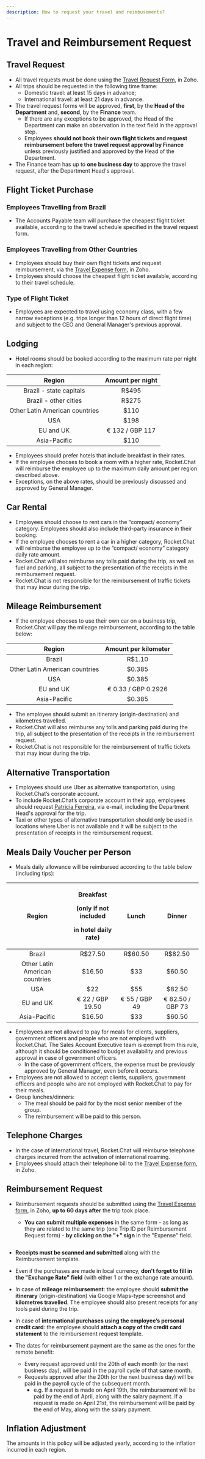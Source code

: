 ```yaml
---
description: How to request your travel and reimbusements?
---
```


# Travel and Reimbursement Request

## Travel Request

* All travel requests must be done using the [Travel Request Form](https://people.zoho.com/rocketchat/zp#travel/form/listview-formId:524549000000035731/viewId:524549000000035733), in Zoho.
* All trips should be requested in the following time frame:
  * Domestic travel: at least 15 days in advance;
  * International travel: at least 21 days in advance.
* The travel request forms will be approved, **first**, by the **Head of the Department** and, **second**, by the **Finance** team.
  * If there are any exceptions to be approved, the Head of the Department can make an observation in the text field in the approval step.
  * Employees **should not book their own flight tickets and request reimbursement before the travel request approval by Finance** unless previously justified and approved by the Head of the Department.
* The Finance team has up to **one business day** to approve the travel request, after the Department Head's approval.

## Flight Ticket Purchase

### Employees Travelling from Brazil

* The Accounts Payable team will purchase the cheapest flight ticket available, according to the travel schedule specified in the travel request form.

### Employees Travelling from Other Countries

* Employees should buy their own flight tickets and request reimbursement, via the [Travel Expense form](https://people.zoho.com/rocketchat/zp#travel/form/add-formLinkName:travelexpenses), in Zoho.
* Employees should choose the cheapest flight ticket available, according to their travel schedule.

### Type of Flight Ticket

* Employees are expected to travel using economy class, with a few narrow exceptions (e.g. trips longer than 12 hours of direct flight time) and subject to the CEO and General Manager's previous approval.

## Lodging

* Hotel rooms should be booked according to the maximum rate per night in each region:

|             Region             | Amount per night |
| :----------------------------: | :--------------: |
|     Brazil - state capitals    |      R$495       |
|      Brazil - other cities     |       R$275      |
| Other Latin American countries |       $110       |
|               USA              |       $198       |
|            EU and UK           |  € 132 / GBP 117 |
|          Asia-Pacific          |       $110       |

* Employees should prefer hotels that include breakfast in their rates.
* If the employee chooses to book a room with a higher rate, Rocket.Chat will reimburse the employee up to the maximum daily amount per region described above.
* Exceptions, on the above rates, should be previously discussed and approved by General Manager.

## Car Rental

* Employees should choose to rent cars in the “compact/ economy” category. Employees should also include third-party insurance in their booking.
* If the employee chooses to rent a car in a higher category, Rocket.Chat will reimburse the employee up to the “compact/ economy” category daily rate amount.
* Rocket.Chat will also reimburse any tolls paid during the trip, as well as fuel and parking, all subject to the presentation of the receipts in the reimbursement request.
* Rocket.Chat is not responsible for the reimbursement of traffic tickets that may incur during the trip.

## Mileage Reimbursement

* If the employee chooses to use their own car on a business trip, Rocket.Chat will pay the mileage reimbursement, according to the table below:

|             Region             | Amount per kilometer |
| :----------------------------: | :------------------: |
|             Brazil             |        R$1.10        |
| Other Latin American countries |        $0.385        |
|               USA              |        $0.385        |
|            EU and UK           |  € 0.33 / GBP 0.2926 |
|          Asia-Pacific          |        $0.385        |

* The employee should submit an itinerary (origin-destination) and kilometres travelled.
* Rocket.Chat will also reimburse any tolls and parking paid during the trip, all subject to the presentation of the receipts in the reimbursement request.
* Rocket.Chat is not responsible for the reimbursement of traffic tickets that may incur during the trip.

## Alternative Transportation

* Employees should use Uber as alternative transportation, using Rocket.Chat’s corporate account.
* To include Rocket.Chat’s corporate account in their app, employees should request [Patricia Ferreira](https://app.gitbook.com/u/tYWMiaKG2tUhYMb6IAjXK9JnU2u1), via e-mail, including the Department Head's approval for the trip.
* Taxi or other types of alternative transportation should only be used in locations where Uber is not available and it will be subject to the presentation of receipts in the reimbursement request.

## Meals Daily Voucher per Person

* Meals daily allowance will be reimbursed according to the table below (including tips):

|             Region             | <p>Breakfast</p><p>(only if not included</p><p>in hotel daily rate)</p> |     Lunch     |      Dinner      |
| :----------------------------: | :---------------------------------------------------------------------: | :-----------: | :--------------: |
|             Brazil             |                                 R$27.50                                 |    R$60.50    |      R$82.50     |
| Other Latin American countries |                                  $16.50                                 |      $33      |      $60.50      |
|               USA              |                                   $22                                   |      $55      |      $82.50      |
|            EU and UK           |                             € 22 / GBP 19.50                            | € 55 / GBP 49 | € 82.50 / GBP 73 |
|          Asia-Pacific          |                                  $16.50                                 |      $33      |      $60.50      |

* Employees are not allowed to pay for meals for clients, suppliers, government officers and people who are not employed with Rocket.Chat. The Sales Account Executive team is exempt from this rule, although it should be conditioned to budget availability and previous approval in case of government officers.&#x20;
  * In the case of government officers, the expense must be previously approved by General Manager, even before it occurs.
* Employees are not allowed to accept clients, suppliers, government officers and people who are not employed with Rocket.Chat to pay for their meals.
* Group lunches/dinners:
  * The meal should be paid for by the most senior member of the group.
  * The reimbursement will be paid to this person.

## Telephone Charges

* In the case of international travel, Rocket.Chat will reimburse telephone charges incurred from the activation of international roaming.
* Employees should attach their telephone bill to the [Travel Expense form](https://people.zoho.com/rocketchat/zp#travel/form/add-formLinkName:travelexpenses), in Zoho.

## Reimbursement Request

*   Reimbursement requests should be submitted using the [Travel Expense form](https://people.zoho.com/rocketchat/zp#travel/form/add-formLinkName:travelexpenses), in Zoho, **up to 60 days after** the trip took place.

    * **You can submit multiple expenses** in the same form - as long as they are related to the same trip (one Trip ID per Reimbursement Request form) - **by clicking on the "+" sign** in the "Expense" field.



    <figure><img src="../../../.gitbook/assets/image (1) (1).png" alt=""><figcaption></figcaption></figure>
* **Receipts must be scanned and submitted** along with the Reimbursement template.
* Even if the purchases are made in local currency, **don't forget to fill in the "Exchange Rate" field** (with either 1 or the exchange rate amount). &#x20;
* In case of **mileage reimbursement**: the employee should **submit the itinerary** (origin-destination) via Google Maps-type screenshot and **kilometres travelled**. The employee should also present receipts for any tools paid during the trip.
* In case of **international purchases using the employee’s personal credit card**: the employee should **attach a copy of the credit card statement** to the reimbursement request template.
* The dates for reimbursement payment are the same as the ones for the remote benefit:
  * Every request approved until the 20th of each month (or the next business day), will be paid in the payroll cycle of that same month.
  * Requests approved after the 20th (or the next business day) will be paid in the payroll cycle of the subsequent month.
    * e.g. If a request is made on April 19th, the reimbursement will be paid by the end of April, along with the salary payment. If a request is made on April 21st, the reimbursement will be paid by the end of May, along with the salary payment.

## Inflation Adjustment

The amounts in this policy will be adjusted yearly, according to the inflation incurred in each region.
